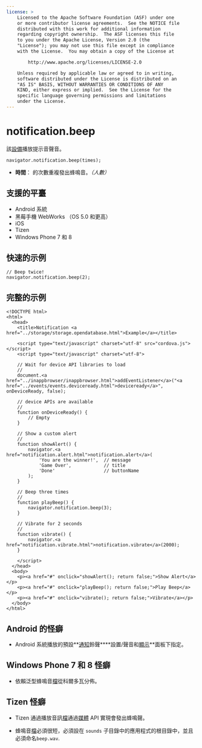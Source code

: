 ```yaml
---
license: >
    Licensed to the Apache Software Foundation (ASF) under one
    or more contributor license agreements.  See the NOTICE file
    distributed with this work for additional information
    regarding copyright ownership.  The ASF licenses this file
    to you under the Apache License, Version 2.0 (the
    "License"); you may not use this file except in compliance
    with the License.  You may obtain a copy of the License at

        http://www.apache.org/licenses/LICENSE-2.0

    Unless required by applicable law or agreed to in writing,
    software distributed under the License is distributed on an
    "AS IS" BASIS, WITHOUT WARRANTIES OR CONDITIONS OF ANY
    KIND, either express or implied.  See the License for the
    specific language governing permissions and limitations
    under the License.
---
```


# notification.beep

該<a href="../device/device.html">設備</a>播放提示音聲音。

    navigator.notification.beep(times);
    

*   **時間**： 的次數重複發出蜂鳴音。*（人數）*

## 支援的平臺

*   Android 系統
*   黑莓手機 WebWorks （OS 5.0 和更高）
*   iOS
*   Tizen
*   Windows Phone 7 和 8

## 快速的示例

    // Beep twice!
    navigator.notification.beep(2);
    

## 完整的示例

    <!DOCTYPE html>
    <html>
      <head>
        <title>Notification <a href="../storage/storage.opendatabase.html">Example</a></title>
    
        <script type="text/javascript" charset="utf-8" src="cordova.js"></script>
        <script type="text/javascript" charset="utf-8">
    
        // Wait for device API libraries to load
        //
        document.<a href="../inappbrowser/inappbrowser.html">addEventListener</a>("<a href="../events/events.deviceready.html">deviceready</a>", onDeviceReady, false);
    
        // device APIs are available
        //
        function onDeviceReady() {
            // Empty
        }
    
        // Show a custom alert
        //
        function showAlert() {
            navigator.<a href="notification.alert.html">notification.alert</a>(
                'You are the winner!',  // message
                'Game Over',            // title
                'Done'                  // buttonName
            );
        }
    
        // Beep three times
        //
        function playBeep() {
            navigator.notification.beep(3);
        }
    
        // Vibrate for 2 seconds
        //
        function vibrate() {
            navigator.<a href="notification.vibrate.html">notification.vibrate</a>(2000);
        }
    
        </script>
      </head>
      <body>
        <p><a href="#" onclick="showAlert(); return false;">Show Alert</a></p>
        <p><a href="#" onclick="playBeep(); return false;">Play Beep</a></p>
        <p><a href="#" onclick="vibrate(); return false;">Vibrate</a></p>
      </body>
    </html>
    

## Android 的怪癖

*   Android 系統播放的預設**<a href="notification.html">通知</a>鈴聲****設置/聲音和<a href="../inappbrowser/inappbrowser.html">顯示</a>**面板下指定。

## Windows Phone 7 和 8 怪癖

*   依賴泛型蜂鳴音<a href="../file/fileobj/fileobj.html">檔</a>從科爾多瓦分佈。

## Tizen 怪癖

*   Tizen 通過播放音訊<a href="../file/fileobj/fileobj.html">檔</a>通過<a href="../media/media.html">媒體</a> API 實現會發出蜂鳴聲。

*   蜂鳴音<a href="../file/fileobj/fileobj.html">檔</a>必須很短，必須設在 `sounds` 子目錄中的應用程式的根目錄中，並且必須命名`beep.wav`.